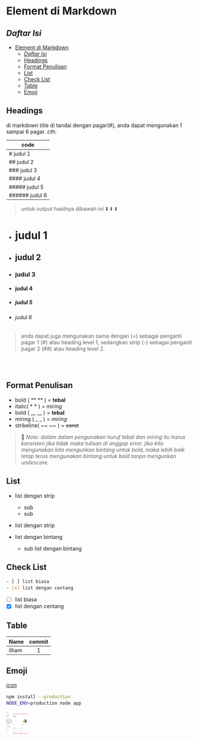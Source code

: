 # Element di Markdown

## *Daftar Isi*

- [Element di Markdown](#element-di-markdown)
  - [*Daftar Isi*](#daftar-isi)
  - [Headings](#headings)
  - [Format Penulisan](#format-penulisan)
  - [List](#list)
  - [Check List](#check-list)
  - [Table](#table)
  - [Emoji](#emoji)

## Headings

di markdown title di tandai dengan pagar(#), anda dapat mengunakan 1 sampai 6 pagar.
*cth:*

| code    |
|---       |
| # judul 1 |
| ## judul 2 |
| ### judul 3 |
| #### judul 4 |
| ##### judul 5 |
| ###### judul 6 |
> untuk output hasilnya dibawah ini :arrow_down: :arrow_down: :arrow_down:

* # judul 1
* ## judul 2
* ### judul 3
* #### judul 4
* ##### judul 5
* ###### judul 6

> anda dapat juga mengunakan sama dengan (=) sebagai penganti pagar 1 (#) atau heading level 1, sedangkan strip (-) sebagai penganti pagar 2 (##) atau heading level 2.

</br>
</br>

## Format Penulisan

+ bold ( \*\* \*\* ) = **tebal**
+ italic( \* \* ) = *miring*
+ bold ( \_\_ \_\_ ) = __tebal__
+ miring ( \_ \_ ) = _miring_
+ strikeline( \~\~ \~\~ ) = ~~coret~~

> :memo: *Note: dalam dalam pengunakan huruf tebal dan miring itu harus konsisten jika tidak maka tulisan di anggap error.*
> *jika kita mengunakan kita mengunkan bintang untuk bold, maka lebih baik tetap terus mengunakan bintang untuk bold tanpa mengunkan undescore.*

## List

* list dengan strip
    * sub
    * sub
* list dengan strip

* list dengan bintang
    * sub list dengan bintang

## Check List

```sh
- [ ] list biasa
- [x] list dengan centang
```

- [ ] list biasa
- [x] list dengan centang

## Table

| Name | commit |
| :--- | :----: |
| ilham | 1 |

## Emoji

[icon](https://gist.github.com/rxaviers/7360908)

```sh
npm install --production
NODE_ENV=production node app
```

<img src="/assets/img/01.png" style=" width:60px ; height:60px "/>
